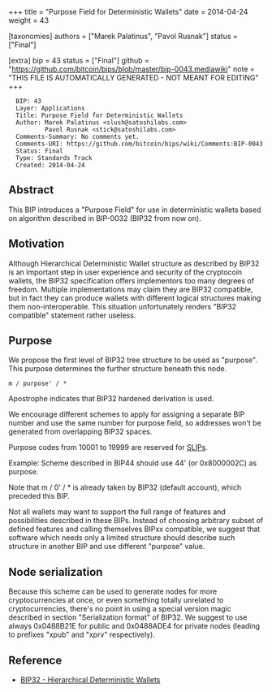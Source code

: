 
+++
title = "Purpose Field for Deterministic Wallets"
date = 2014-04-24
weight = 43

[taxonomies]
authors = ["Marek Palatinus", "Pavol Rusnak"]
status = ["Final"]

[extra]
bip = 43
status = ["Final"]
github = "https://github.com/bitcoin/bips/blob/master/bip-0043.mediawiki"
note = "THIS FILE IS AUTOMATICALLY GENERATED - NOT MEANT FOR EDITING"
+++

```
  BIP: 43
  Layer: Applications
  Title: Purpose Field for Deterministic Wallets
  Author: Marek Palatinus <slush@satoshilabs.com>
          Pavol Rusnak <stick@satoshilabs.com>
  Comments-Summary: No comments yet.
  Comments-URI: https://github.com/bitcoin/bips/wiki/Comments:BIP-0043
  Status: Final
  Type: Standards Track
  Created: 2014-04-24
```

<h2>Abstract</h2>


This BIP introduces a "Purpose Field" for use in deterministic wallets
based on algorithm described in BIP-0032 (BIP32 from now on).

<h2>Motivation</h2>


Although Hierarchical Deterministic Wallet structure as described by BIP32
is an important step in user experience and security of the cryptocoin wallets,
the BIP32 specification offers implementors too many degrees of freedom.
Multiple implementations may claim they are BIP32 compatible, but in fact
they can produce wallets with different logical structures making them
non-interoperable. This situation unfortunately renders "BIP32 compatible"
statement rather useless.


<h2>Purpose</h2>


We propose the first level of BIP32 tree structure to be used as "purpose".
This purpose determines the further structure beneath this node.

```
m / purpose' / *
```

Apostrophe indicates that BIP32 hardened derivation is used.

We encourage different schemes to apply for assigning a separate BIP number
and use the same number for purpose field, so addresses won't be generated
from overlapping BIP32 spaces.

Purpose codes from 10001 to 19999 are reserved for <a href="https://github.com/satoshilabs/slips" target="_blank">SLIPs</a>.

Example: Scheme described in BIP44 should use 44' (or 0x8000002C) as purpose.

Note that m / 0' / * is already taken by BIP32 (default account), which
preceded this BIP.

Not all wallets may want to support the full range of features and possibilities
described in these BIPs. Instead of choosing arbitrary subset of defined features
and calling themselves BIPxx compatible, we suggest that software which needs
only a limited structure should describe such structure in another BIP and use
different "purpose" value.


<h2>Node serialization</h2>


Because this scheme can be used to generate nodes for more cryptocurrencies
at once, or even something totally unrelated to cryptocurrencies, there's no
point in using a special version magic described in section "Serialization
format" of BIP32. We suggest to use always 0x0488B21E for public and 0x0488ADE4
for private nodes (leading to prefixes "xpub" and "xprv" respectively).

<h2>Reference</h2>


*  <a href="/32" target="_blank">BIP32 - Hierarchical Deterministic Wallets</a>
